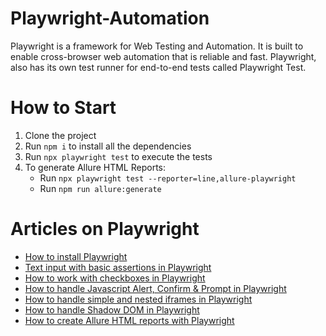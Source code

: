 # Playwright-Automation
Playwright is a framework for Web Testing and Automation. It is built to enable cross-browser web automation that is reliable and fast. Playwright, also has its own test runner for end-to-end tests called Playwright Test.

# How to Start
1. Clone the project
2. Run `npm i` to install all the dependencies
3. Run `npx playwright test` to execute the tests
4. To generate Allure HTML Reports:
    - Run `npx playwright test --reporter=line,allure-playwright`
    - Run `npm run allure:generate`
    

# Articles on Playwright
- [How to install Playwright](https://testersdock.com/install-playwright/)
- [Text input with basic assertions in Playwright](https://testersdock.com/text-input-assertion-playwright/)
- [How to work with checkboxes in Playwright](https://testersdock.com/checkbox-playwright/)
- [How to handle Javascript Alert, Confirm & Prompt in Playwright](https://testersdock.com/playwright-javascript-alert-confirm-prompt/)
- [How to handle simple and nested iframes in Playwright](https://testersdock.com/iframes-playwright/)
- [How to handle Shadow DOM in Playwright](https://testersdock.com/playwright-shadow-dom/)
- [How to create Allure HTML reports with Playwright](https://testersdock.com/allure-playwright/)